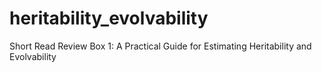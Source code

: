 # heritability_evolvability
Short Read Review Box 1: A Practical Guide for Estimating Heritability and Evolvability
